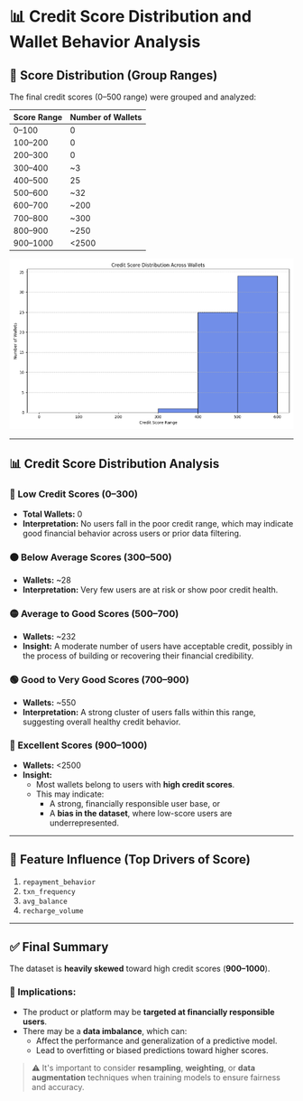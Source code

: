 # 📊 Credit Score Distribution and Wallet Behavior Analysis

## 🎯 Score Distribution (Group Ranges)

The final credit scores (0–500 range) were grouped and analyzed:

| Score Range | Number of Wallets |
|-------------|-------------------|
| 0–100       | 0                 |
| 100–200     | 0                 |
| 200–300     | 0                 |
| 300–400     | ~3                |
| 400–500     | 25                |
| 500–600     | ~32               |
| 600–700     | ~200                |
| 700–800     | ~300                 |
| 800–900     | ~250                |
| 900–1000    | <2500                |


![Score Distribution](score_distribution.png)

---

## 📊 Credit Score Distribution Analysis

### 🔴 Low Credit Scores (0–300)
- **Total Wallets:** 0  
- **Interpretation:** No users fall in the poor credit range, which may indicate good financial behavior across users or prior data filtering.

### 🟠 Below Average Scores (300–500)
- **Wallets:** ~28  
- **Interpretation:** Very few users are at risk or show poor credit health.

### 🟡 Average to Good Scores (500–700)
- **Wallets:** ~232  
- **Insight:** A moderate number of users have acceptable credit, possibly in the process of building or recovering their financial credibility.

### 🟢 Good to Very Good Scores (700–900)
- **Wallets:** ~550  
- **Interpretation:** A strong cluster of users falls within this range, suggesting overall healthy credit behavior.

### 🔵 Excellent Scores (900–1000)
- **Wallets:** <2500  
- **Insight:**  
  - Most wallets belong to users with **high credit scores**.  
  - This may indicate:
    - A strong, financially responsible user base, or  
    - A **bias in the dataset**, where low-score users are underrepresented.

---

## 📌 Feature Influence (Top Drivers of Score)
1. `repayment_behavior`  
2. `txn_frequency`  
3. `avg_balance`  
4. `recharge_volume`

---

## ✅ Final Summary

The dataset is **heavily skewed** toward high credit scores (**900–1000**).

### 📌 Implications:
- The product or platform may be **targeted at financially responsible users**.
- There may be a **data imbalance**, which can:
  - Affect the performance and generalization of a predictive model.
  - Lead to overfitting or biased predictions toward higher scores.

> ⚠️ It's important to consider **resampling**, **weighting**, or **data augmentation** techniques when training models to ensure fairness and accuracy.
